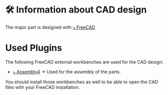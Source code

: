 # :hammer_and_wrench: Information about CAD design

The major part is designed with [&rdca; FreeCAD](https://www.freecad.org/index.php)

# Used Plugins
The following FreeCAD external workbenches are used for the CAD design:
- [&rdca; Assembly4](https://wiki.freecad.org/Assembly4_Workbench) &rarr; Used for the assembly of the parts.

You should install those workbenches as well to be able to open the CAD
files with your FreeCAD installation.

